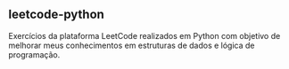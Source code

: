 ## leetcode-python
Exercícios da plataforma LeetCode realizados em Python com objetivo de melhorar meus conhecimentos em estruturas de dados e lógica de programação.
